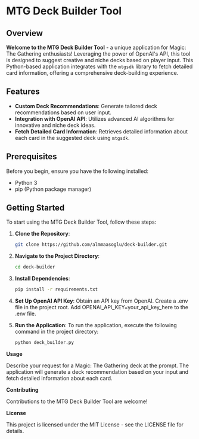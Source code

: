 # MTG Deck Builder Tool

## Overview
**Welcome to the MTG Deck Builder Tool** - a unique application for Magic: The Gathering enthusiasts! Leveraging the power of OpenAI's API, this tool is designed to suggest creative and niche decks based on player input. This Python-based application integrates with the `mtgsdk` library to fetch detailed card information, offering a comprehensive deck-building experience.

## Features
- **Custom Deck Recommendations**: Generate tailored deck recommendations based on user input.
- **Integration with OpenAI API**: Utilizes advanced AI algorithms for innovative and niche deck ideas.
- **Fetch Detailed Card Information**: Retrieves detailed information about each card in the suggested deck using `mtgsdk`.

## Prerequisites
Before you begin, ensure you have the following installed:
- Python 3
- pip (Python package manager)

## Getting Started
To start using the MTG Deck Builder Tool, follow these steps:

1. **Clone the Repository**:
   ```bash
   git clone https://github.com/almmaasoglu/deck-builder.git

2. **Navigate to the Project Directory**:
   ```bash
   cd deck-builder

3. **Install Dependencies**:
   ```bash
   pip install -r requirements.txt

4. **Set Up OpenAI API Key**:
   Obtain an API key from OpenAI.
   Create a .env file in the project root.
   Add OPENAI_API_KEY=your_api_key_here to the .env file.

5. **Run the Application**:
   To run the application, execute the following command in the project directory:
   ```bash
   python deck_builder.py


**Usage**

Describe your request for a Magic: The Gathering deck at the prompt. The application will generate a deck recommendation based on your input and fetch detailed information about each card.

**Contributing**

Contributions to the MTG Deck Builder Tool are welcome! 

**License**

This project is licensed under the MIT License - see the LICENSE file for details.
